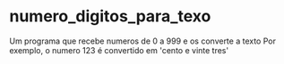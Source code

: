 # numero_digitos_para_texo

Um programa que recebe numeros de 0 a 999 e os converte a texto
Por exemplo, o numero 123 é convertido em 'cento e vinte tres'
